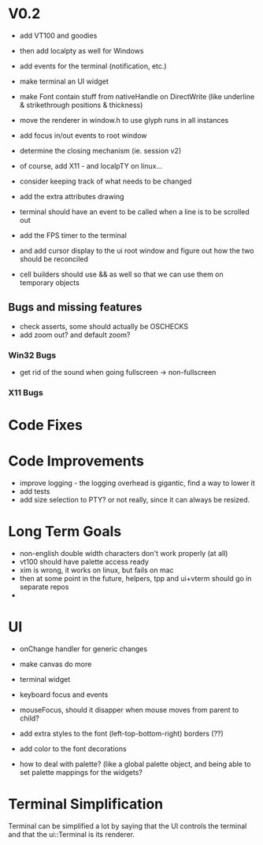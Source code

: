 ﻿# V0.2

- add VT100 and goodies
- then add localpty as well for Windows
- add events for the terminal (notification, etc.)

- make terminal an UI widget
- make Font contain stuff from nativeHandle on DirectWrite (like underline & strikethrough positions & thickness)
- move the renderer in window.h to use glyph runs in all instances

- add focus in/out events to root window
- determine the closing mechanism (ie. session v2)
- of course, add X11 - and localpTY on linux...
- consider keeping track of what needs to be changed
- add the extra attributes drawing
- terminal should have an event to be called when a line is to be scrolled out


- add the FPS timer to the terminal
- and add cursor display to the ui root window and figure out how the two should be reconciled

- cell builders should use && as well so that we can use them on temporary objects


## Bugs and missing features

- check asserts, some should actually be OSCHECKS
- add zoom out? and default zoom? 

### Win32 Bugs

- get rid of the sound when going fullscreen -> non-fullscreen

### X11 Bugs

# Code Fixes

# Code Improvements 

- improve logging - the logging overhead is gigantic, find a way to lower it
- add tests
- add size selection to PTY? or not really, since it can always be resized. 

# Long Term Goals

- non-english double width characters don't work properly (at all)
- vt100 should have palette access ready
- xim is wrong, it works on linux, but fails on mac
- then at some point in the future, helpers, tpp and ui+vterm should go in separate repos
- 
# UI

- onChange handler for generic changes
- make canvas do more
- terminal widget
- keyboard focus and events
- mouseFocus, should it disapper when mouse moves from parent to child? 

- add extra styles to the font (left-top-bottom-right) borders (??)
- add color to the font decorations 
- how to deal with palette? (like a global palette object, and being able to set palette mappings for the widgets? 

# Terminal Simplification

Terminal can be simplified a lot by saying that the UI controls the terminal and that the ui::Terminal is its renderer. 
